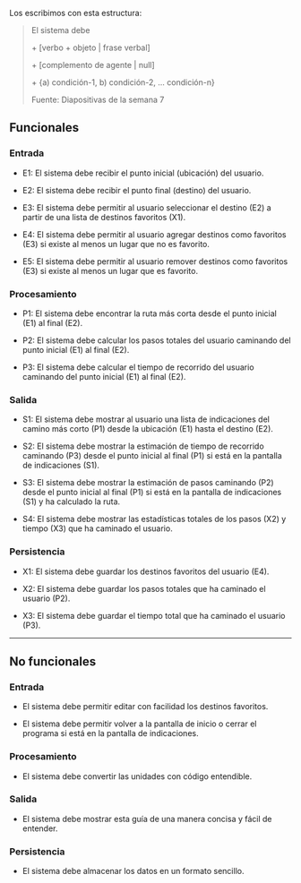 Los escribimos con esta estructura:

> El sistema debe
>
> \+ [verbo + objeto | frase verbal]
>
> \+ [complemento de agente | null]
>
> \+ {a) condición-1, b) condición-2, ... condición-n}
>
> Fuente: Diapositivas de la semana 7

## Funcionales

### Entrada

* E1: El sistema debe recibir el punto inicial (ubicación) del usuario.

* E2: El sistema debe recibir el punto final (destino) del usuario.

* E3: El sistema debe permitir al usuario seleccionar el destino (E2) a partir de una lista de destinos favoritos (X1).

* E4: El sistema debe permitir al usuario agregar destinos como favoritos (E3) si existe al menos un lugar que no es favorito.

* E5: El sistema debe permitir al usuario remover destinos como favoritos (E3) si existe al menos un lugar que es favorito.

### Procesamiento

* P1: El sistema debe encontrar la ruta más corta desde el punto inicial (E1) al final (E2).

* P2: El sistema debe calcular los pasos totales del usuario caminando del punto inicial (E1) al final (E2).

* P3: El sistema debe calcular el tiempo de recorrido del usuario caminando del punto inicial (E1) al final (E2).

<!-- 
* P4: El sistema debe calcular el tiempo de recorrido del usuario en bicicleta del punto inicial (E1) al final (E2).

Descartamos este requisito después de la entrega 3.
La profesora dijo que hay obstáculos para ir por el campus en bicicleta,
por lo que el recorrido no podría ser el mismo que caminando.
-->

###  Salida

* S1: El sistema debe mostrar al usuario una lista de indicaciones del camino más corto (P1) desde la ubicación (E1) hasta el destino (E2).

* S2: El sistema debe mostrar la estimación de tiempo de recorrido caminando (P3) desde el punto inicial al final (P1) si está en la pantalla de indicaciones (S1).

<!-- 
* S3: El sistema debe mostrar la estimación de tiempo de recorrido en bicicleta (P4) desde el punto inicial al final (P1) si está en la pantalla de indicaciones (S1).

Descartamos este requisito después de la entrega 3.
Ver explicación de P4.
-->

* S3: El sistema debe mostrar la estimación de pasos caminando (P2) desde el punto inicial al final (P1) si está en la pantalla de indicaciones (S1) y ha calculado la ruta.

* S4: El sistema debe mostrar las estadísticas totales de los pasos (X2) y tiempo (X3) que ha caminado el usuario.


### Persistencia

* X1: El sistema debe guardar los destinos favoritos del usuario (E4).

* X2: El sistema debe guardar los pasos totales que ha caminado el usuario (P2).

* X3: El sistema debe guardar el tiempo total que ha caminado el usuario (P3).


***


## No funcionales

### Entrada

* El sistema debe permitir editar con facilidad los destinos favoritos.

* El sistema debe permitir volver a la pantalla de inicio o cerrar el programa si está en la pantalla de indicaciones.

### Procesamiento

* El sistema debe convertir las unidades con código entendible.

### Salida

* El sistema debe mostrar esta guía de una manera concisa y fácil de entender. 

### Persistencia

* El sistema debe almacenar los datos en un formato sencillo.
